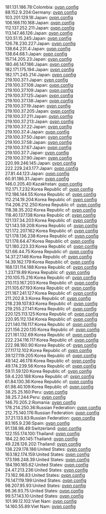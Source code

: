 181.131.186.78:Colombia: [ovpn config](vpn/181_131_186_78.ovpn)  
88.152.9.204:Germany: [ovpn config](vpn/88_152_9_204.ovpn)  
103.201.129.18:Japan: [ovpn config](vpn/103_201_129_18.ovpn)  
106.166.110.168:Japan: [ovpn config](vpn/106_166_110_168.ovpn)  
112.137.252.211:Japan: [ovpn config](vpn/112_137_252_211.ovpn)  
113.147.46.126:Japan: [ovpn config](vpn/113_147_46_126.ovpn)  
120.51.15.245:Japan: [ovpn config](vpn/120_51_15_245.ovpn)  
126.78.230.227:Japan: [ovpn config](vpn/126_78_230_227.ovpn)  
138.64.231.4:Japan: [ovpn config](vpn/138_64_231_4.ovpn)  
138.64.68.1:Japan: [ovpn config](vpn/138_64_68_1.ovpn)  
157.14.205.23:Japan: [ovpn config](vpn/157_14_205_23.ovpn)  
180.46.147.186:Japan: [ovpn config](vpn/180_46_147_186.ovpn)  
182.171.175.194:Japan: [ovpn config](vpn/182_171_175_194.ovpn)  
182.171.245.214:Japan: [ovpn config](vpn/182_171_245_214.ovpn)  
219.100.37.1:Japan: [ovpn config](vpn/219_100_37_1.ovpn)  
219.100.37.108:Japan: [ovpn config](vpn/219_100_37_108.ovpn)  
219.100.37.109:Japan: [ovpn config](vpn/219_100_37_109.ovpn)  
219.100.37.125:Japan: [ovpn config](vpn/219_100_37_125.ovpn)  
219.100.37.138:Japan: [ovpn config](vpn/219_100_37_138.ovpn)  
219.100.37.19:Japan: [ovpn config](vpn/219_100_37_19.ovpn)  
219.100.37.205:Japan: [ovpn config](vpn/219_100_37_205.ovpn)  
219.100.37.211:Japan: [ovpn config](vpn/219_100_37_211.ovpn)  
219.100.37.213:Japan: [ovpn config](vpn/219_100_37_213.ovpn)  
219.100.37.22:Japan: [ovpn config](vpn/219_100_37_22.ovpn)  
219.100.37.4:Japan: [ovpn config](vpn/219_100_37_4.ovpn)  
219.100.37.50:Japan: [ovpn config](vpn/219_100_37_50.ovpn)  
219.100.37.58:Japan: [ovpn config](vpn/219_100_37_58.ovpn)  
219.100.37.67:Japan: [ovpn config](vpn/219_100_37_67.ovpn)  
219.100.37.7:Japan: [ovpn config](vpn/219_100_37_7.ovpn)  
219.100.37.90:Japan: [ovpn config](vpn/219_100_37_90.ovpn)  
220.99.246.145:Japan: [ovpn config](vpn/220_99_246_145.ovpn)  
222.229.243.177:Japan: [ovpn config](vpn/222_229_243_177.ovpn)  
27.81.44.123:Japan: [ovpn config](vpn/27_81_44_123.ovpn)  
60.91.186.31:Japan: [ovpn config](vpn/60_91_186_31.ovpn)  
146.0.205.40:Kazakhstan: [ovpn config](vpn/146_0_205_40.ovpn)  
112.171.7.232:Korea Republic of: [ovpn config](vpn/112_171_7_232.ovpn)  
112.186.144.55:Korea Republic of: [ovpn config](vpn/112_186_144_55.ovpn)  
112.214.19.204:Korea Republic of: [ovpn config](vpn/112_214_19_204.ovpn)  
114.206.212.250:Korea Republic of: [ovpn config](vpn/114_206_212_250.ovpn)  
118.38.35.202:Korea Republic of: [ovpn config](vpn/118_38_35_202.ovpn)  
118.40.137.138:Korea Republic of: [ovpn config](vpn/118_40_137_138.ovpn)  
121.137.34.203:Korea Republic of: [ovpn config](vpn/121_137_34_203.ovpn)  
121.143.59.208:Korea Republic of: [ovpn config](vpn/121_143_59_208.ovpn)  
121.172.207.162:Korea Republic of: [ovpn config](vpn/121_172_207_162.ovpn)  
121.178.136.238:Korea Republic of: [ovpn config](vpn/121_178_136_238.ovpn)  
121.178.64.47:Korea Republic of: [ovpn config](vpn/121_178_64_47.ovpn)  
121.180.223.33:Korea Republic of: [ovpn config](vpn/121_180_223_33.ovpn)  
121.66.44.75:Korea Republic of: [ovpn config](vpn/121_66_44_75.ovpn)  
14.37.27.146:Korea Republic of: [ovpn config](vpn/14_37_27_146.ovpn)  
14.39.162.179:Korea Republic of: [ovpn config](vpn/14_39_162_179.ovpn)  
168.131.114.188:Korea Republic of: [ovpn config](vpn/168_131_114_188.ovpn)  
1.237.19.89:Korea Republic of: [ovpn config](vpn/1_237_19_89.ovpn)  
210.105.15.216:Korea Republic of: [ovpn config](vpn/210_105_15_216.ovpn)  
210.113.167.203:Korea Republic of: [ovpn config](vpn/210_113_167_203.ovpn)  
211.105.67.193:Korea Republic of: [ovpn config](vpn/211_105_67_193.ovpn)  
211.187.241.127:Korea Republic of: [ovpn config](vpn/211_187_241_127.ovpn)  
211.202.8.3:Korea Republic of: [ovpn config](vpn/211_202_8_3.ovpn)  
218.239.107.83:Korea Republic of: [ovpn config](vpn/218_239_107_83.ovpn)  
219.255.27.141:Korea Republic of: [ovpn config](vpn/219_255_27_141.ovpn)  
220.125.113.125:Korea Republic of: [ovpn config](vpn/220_125_113_125.ovpn)  
220.95.112.134:Korea Republic of: [ovpn config](vpn/220_95_112_134.ovpn)  
221.140.116.117:Korea Republic of: [ovpn config](vpn/221_140_116_117.ovpn)  
221.156.220.135:Korea Republic of: [ovpn config](vpn/221_156_220_135.ovpn)  
221.161.132.69:Korea Republic of: [ovpn config](vpn/221_161_132_69.ovpn)  
222.234.116.117:Korea Republic of: [ovpn config](vpn/222_234_116_117.ovpn)  
222.98.160.90:Korea Republic of: [ovpn config](vpn/222_98_160_90.ovpn)  
27.117.12.102:Korea Republic of: [ovpn config](vpn/27_117_12_102.ovpn)  
39.127.119.205:Korea Republic of: [ovpn config](vpn/39_127_119_205.ovpn)  
49.142.46.178:Korea Republic of: [ovpn config](vpn/49_142_46_178.ovpn)  
49.174.239.56:Korea Republic of: [ovpn config](vpn/49_174_239_56.ovpn)  
59.11.59.120:Korea Republic of: [ovpn config](vpn/59_11_59_120.ovpn)  
59.4.220.188:Korea Republic of: [ovpn config](vpn/59_4_220_188.ovpn)  
61.84.130.36:Korea Republic of: [ovpn config](vpn/61_84_130_36.ovpn)  
61.98.40.109:Korea Republic of: [ovpn config](vpn/61_98_40_109.ovpn)  
38.25.25.160:Peru: [ovpn config](vpn/38_25_25_160.ovpn)  
38.25.7.244:Peru: [ovpn config](vpn/38_25_7_244.ovpn)  
146.70.205.2:Romania: [ovpn config](vpn/146_70_205_2.ovpn)  
178.214.250.36:Russian Federation: [ovpn config](vpn/178_214_250_36.ovpn)  
212.75.140.176:Russian Federation: [ovpn config](vpn/212_75_140_176.ovpn)  
37.21.133.83:Russian Federation: [ovpn config](vpn/37_21_133_83.ovpn)  
83.165.9.236:Spain: [ovpn config](vpn/83_165_9_236.ovpn)  
91.138.98.49:Switzerland: [ovpn config](vpn/91_138_98_49.ovpn)  
122.155.174.100:Thailand: [ovpn config](vpn/122_155_174_100.ovpn)  
184.22.90.145:Thailand: [ovpn config](vpn/184_22_90_145.ovpn)  
49.228.126.202:Thailand: [ovpn config](vpn/49_228_126_202.ovpn)  
138.229.178.186:United States: [ovpn config](vpn/138_229_178_186.ovpn)  
163.182.174.159:United States: [ovpn config](vpn/163_182_174_159.ovpn)  
173.198.248.39:United States: [ovpn config](vpn/173_198_248_39.ovpn)  
184.190.165.62:United States: [ovpn config](vpn/184_190_165_62.ovpn)  
24.47.213.236:United States: [ovpn config](vpn/24_47_213_236.ovpn)  
73.162.96.83:United States: [ovpn config](vpn/73_162_96_83.ovpn)  
76.147.119.199:United States: [ovpn config](vpn/76_147_119_199.ovpn)  
98.207.95.93:United States: [ovpn config](vpn/98_207_95_93.ovpn)  
98.36.93.75:United States: [ovpn config](vpn/98_36_93_75.ovpn)  
99.57.143.10:United States: [ovpn config](vpn/99_57_143_10.ovpn)  
101.99.12.102:Viet Nam: [ovpn config](vpn/101_99_12_102.ovpn)  
14.160.55.89:Viet Nam: [ovpn config](vpn/14_160_55_89.ovpn)  
